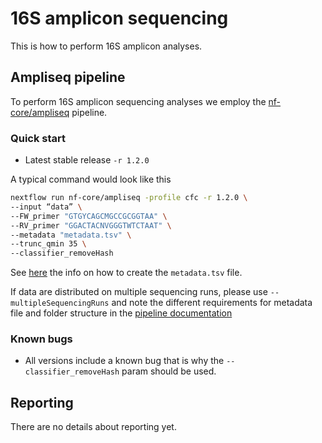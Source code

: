 # 16S amplicon sequencing

This is how to perform 16S amplicon analyses.

## Ampliseq pipeline

To perform 16S amplicon sequencing analyses we employ the [nf-core/ampliseq](https://github.com/nf-core/ampliseq) pipeline.

### Quick start

* Latest stable release `-r 1.2.0`

A typical command would look like this

```bash
nextflow run nf-core/ampliseq -profile cfc -r 1.2.0 \
--input “data” \
--FW_primer "GTGYCAGCMGCCGCGGTAA" \
--RV_primer "GGACTACNVGGGTWTCTAAT" \
--metadata "metadata.tsv" \
--trunc_qmin 35 \
--classifier_removeHash
```

See [here](https://nf-co.re/ampliseq/1.2.0/parameters#manifest) the info on how to create the `metadata.tsv` file.

If data are distributed on multiple sequencing runs, please use `--multipleSequencingRuns` and note the different requirements for metadata file and folder structure in the [pipeline documentation](https://nf-co.re/ampliseq/1.2.0/parameters#multiplesequencingruns)

### Known bugs

* All versions include a known bug that is why the `--classifier_removeHash` param should be used.

## Reporting

There are no details about reporting yet.
